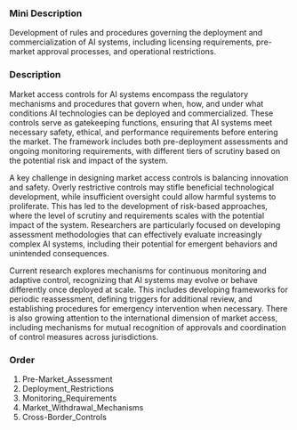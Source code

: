### Mini Description

Development of rules and procedures governing the deployment and commercialization of AI systems, including licensing requirements, pre-market approval processes, and operational restrictions.

### Description

Market access controls for AI systems encompass the regulatory mechanisms and procedures that govern when, how, and under what conditions AI technologies can be deployed and commercialized. These controls serve as gatekeeping functions, ensuring that AI systems meet necessary safety, ethical, and performance requirements before entering the market. The framework includes both pre-deployment assessments and ongoing monitoring requirements, with different tiers of scrutiny based on the potential risk and impact of the system.

A key challenge in designing market access controls is balancing innovation and safety. Overly restrictive controls may stifle beneficial technological development, while insufficient oversight could allow harmful systems to proliferate. This has led to the development of risk-based approaches, where the level of scrutiny and requirements scales with the potential impact of the system. Researchers are particularly focused on developing assessment methodologies that can effectively evaluate increasingly complex AI systems, including their potential for emergent behaviors and unintended consequences.

Current research explores mechanisms for continuous monitoring and adaptive control, recognizing that AI systems may evolve or behave differently once deployed at scale. This includes developing frameworks for periodic reassessment, defining triggers for additional review, and establishing procedures for emergency intervention when necessary. There is also growing attention to the international dimension of market access, including mechanisms for mutual recognition of approvals and coordination of control measures across jurisdictions.

### Order

1. Pre-Market_Assessment
2. Deployment_Restrictions
3. Monitoring_Requirements
4. Market_Withdrawal_Mechanisms
5. Cross-Border_Controls
